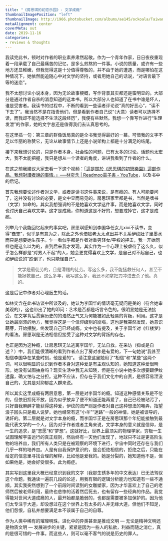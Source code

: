 ```yaml
---
title: "《房思琪的初恋乐园》- 文学成瘾"
thumbnailImagePosition: "left"
thumbnailImage: http://i966.photobucket.com/albums/ae145/ockoala/Taiwan%20News/zda4.jpg
metaAlignment: center
coverMeta: out
date: 2019-11-16
categories:
- reviews & thoughts
---
```


我读完此书，顿时对作者的职业素养肃然起敬。作为一个青年作家，日日夜夜重现着一段承载了自己最痛苦的记忆，是多么煎熬的一件事。小说的质量，或许有一些地方还显稚嫩，但我觉得这是十分值得尊敬的，并不由于她的遭遇，而是哪怕在这种情况下，她依然能追随心中对文学的坚持，或者用她自己的话说，“对语言最下等的迷恋”。
<!--more-->

我不太想讨论小说本身，因为无论故事梗概，写作背景其实都还是蛮明显的。大部分是通过作者自杀的消息知道的这本书，所以大部分人也知道了在书中谁是坏人，谁是受害者。我读书的过程中，不断的看到一些读者评论说“真的好恶心”，“读不下去了”。我当然不是在指责他们，但是看到作者自己说“（大意）读者可以选择不读，而我却不能选择不生活这段经历”，我便有些默然。我想一个靠写作进行“生理发泄”的作家，她的文字总还是值得我们去认真思考的。

在这里插一句：第三章的群像饭局真的是全书我觉得最好的一幕。可惜我的文字不足以华丽的称赞它，无论从故事情节上还是小说架构上都是十分满足的结尾。

接下来我想讨论的，只是作者本身。社会性的问题，已有太多的讨论。话题也太宏大，我不太能把握，我只是想从一个读者的角度，讲讲我看到了作者的什么。

在这之前我建议大家去看一下这个视频：[「這是關於《房思琪的初戀樂園》這部作品，我想對讀者說的事情。」──林奕含 | Readmoo電子書 - YouTube](https://www.youtube.com/watch?v=2p3qyon03Vs)，以及书中的后记。

首先我想要论述作者对文学，或者是读书这件事来说，是有瘾的。有人可能要问了，这并没有讨论的必要，是文中显而易见的。房思琪家里都是书，当然是嗜书（文学）如命的。其实我想强调的不是她喜欢文学这件事，而是她喜欢文学，同时也讨厌自己喜欢文学。这才是成瘾，你知道这是不好的，想要戒掉它，这才是成瘾。

列举几个我能回忆起来的事实吧，房思琪感知到李国华任女儿xixi不读书，变得“蠢笨”，似乎是有意为之，除此之外也借钱老太太点出并不关系伊纹肚子里墨水而只是想要她生孩子。乍一看似乎都是作者对重男轻女/平权的抨击，我一开始同样也是这么以为的，直到后来我才发现，其实作为一个心理上被虐待了这么久，似乎怎么样都是“对男人不起”的人，她会更觉得喜欢上文学，是自己对不起自己，也如伊纹说的“跌倒了，也只能怪自己”。

> 文学是最徒劳的，且是滑稽的徒劳。写这么多，我不能拯救任何人，甚至不能拯救自己。这么多年，我写这么多，我还不如拿把刀冲进去杀了他。真的。

这是后记中作者对心理医生的话。

如林奕含在此书访谈中所谈及的，她认为李国华的情话毫无疑问是美的（符合她审美观的），这也带出了她的叩问：艺术是否都是巧言令色的。很明显她是无法接受，在文学背后贯穿历史的的浩然正气又为何能被如此轻易的背叛，利用。这才是让她最崩溃的地方，我觉得这是一个信仰级别的崩塌，这也是我突然发现，她意识萌芽，开始摆脱，终发现自己已经成瘾。文中也有提及，关于李国华对《红楼梦》的看法。房思琪是无法相信但接受了这种对文学的背叛的存在。

也正是因为这种瘾，让房思琪无法逃离李国华，无法自救。在采访（抑或是自述？）中，我们能很清晰的看到作者点出了房对李是有爱的，下一句她说“我甚至相信李国华在某些时刻，他是爱的”。 请注意这里她用了“相信”和“某些”这两个词，可以很明显的认识到作者本身对这种爱是有主观认知的，她知道这种爱很畸形。她没有试图抽身吗？现实生活中我无从知晓，但是在小说中她多次想要跟伊纹透露，确又怕与之分担。这种不应该，但存在于我们文化中的自责，是很容易湮没自己的，尤其是对抑郁症人群来说。


所以其实这里成瘾有两层意思，第一层是对李国华的瘾。知道这种感情关系是不伦的，但依旧扣死不放，因为似乎放弃了便不知道还能再爱了，自己已经被玷污了，只好自我麻醉才能获得这种爱，伊纹的流产则是作者对自己这种想法的嘲弄，指望浪子回头只是痴人说梦。她也经常有这“小羊”“迷路”一般的神情，她是被误导的，诱奸的。第二层就是对文学本身的瘾，而李国华正是在房思琪那个年纪能接触到最能代表文学的一个人，因为对于作者或者主角来说，文学本身的意义就是信仰，是一生的追求，是“志愿”和“梦想”。这就好比，世界上最顶尖的物理学家，穷极一生试图理解宇宙运行的真正规则，然后终有一天他们发现了，地球只不过是更高阶生物的培养皿，我们所有人类只是在被观察的环境下进行，宇宙中同时还存在与我们几乎一样的培养皿。人是有自我保护意识的，是会拒绝相信的，拒绝之后，只能在给定的信息里寻找合理的解释，比如他是爱我的。她是分裂的，她知道他不是，但如果他是，她会好受很多。此为瘾症。

其实写到这里我大概已经意识到我的文字（我那生锈多年的中文表达）已无法驾驭这个命题，我通读一遍前几段的论述，用我有限的逻辑分析能力也知道有一些不通顺。其实我突然想到了一个前段时间读到的女雕塑家，因为才华喜欢上了自己的老师然后被老师利用，最终也悲惨的活着然后死去，也有留存一些经典的作品。我觉得能对世间大道成瘾的人，最开始都是脆弱的，也都是需要被多加保护的。因为他们太专注于大道，却没想过在这个世界上有太多的人并无缘大道，但他们不知足，他们怨恨，自私并想要满足本不该属于自己的自尊。

作为人类中稀有的璀璨明珠，进化中的异类甚至是推动文明 — 无论是精神文明还是物质文明 — 发展进步的关键，紧紧是因为一些人的私欲，利益而随之消亡，真的是很可惜的一件事。而这些人，则可以毫不客气的说是历史的罪人。

